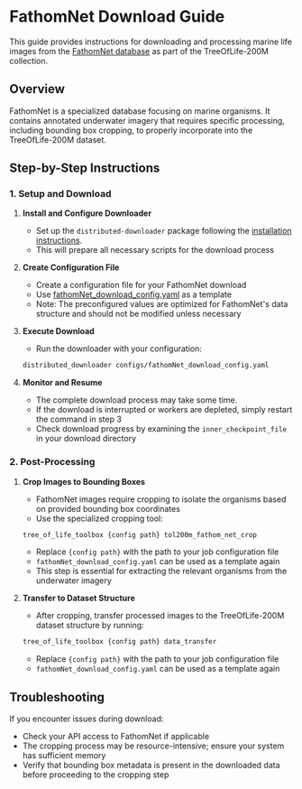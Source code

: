 # FathomNet Download Guide

This guide provides instructions for downloading and processing marine life images from the [FathomNet database](https://database.fathomnet.org/fathomnet/#/) as part of the TreeOfLife-200M collection.

## Overview

FathomNet is a specialized database focusing on marine organisms. It contains annotated underwater imagery that requires specific processing, including bounding box cropping, to properly incorporate into the TreeOfLife-200M dataset.

## Step-by-Step Instructions

### 1. Setup and Download

1. **Install and Configure Downloader**
   - Set up the `distributed-downloader` package following the [installation instructions](https://github.com/Imageomics/distributed-downloader?tab=readme-ov-file#installation-instructions).
   - This will prepare all necessary scripts for the download process

2. **Create Configuration File**
   - Create a configuration file for your FathomNet download
   - Use [fathomNet_download_config.yaml](../config/tree_of_life_200M/fathomNet_download_config.yaml) as a template
   - Note: The preconfigured values are optimized for FathomNet's data structure and should not be modified unless necessary

3. **Execute Download**
   - Run the downloader with your configuration:

   ```bash
   distributed_downloader configs/fathomNet_download_config.yaml
   ```

4. **Monitor and Resume**
   - The complete download process may take some time.
   - If the download is interrupted or workers are depleted, simply restart the command in step 3
   - Check download progress by examining the `inner_checkpoint_file` in your download directory

### 2. Post-Processing

1. **Crop Images to Bounding Boxes**
   - FathomNet images require cropping to isolate the organisms based on provided bounding box coordinates
   - Use the specialized cropping tool:

   ```bash
   tree_of_life_toolbox {config path} tol200m_fathom_net_crop
   ```

   - Replace `{config path}` with the path to your job configuration file
   - `fathomNet_download_config.yaml` can be used as a template again
   - This step is essential for extracting the relevant organisms from the underwater imagery

2. **Transfer to Dataset Structure**
   - After cropping, transfer processed images to the TreeOfLife-200M dataset structure by running:

   ```bash
   tree_of_life_toolbox {config path} data_transfer
   ```

   - Replace `{config path}` with the path to your job configuration file
   - `fathomNet_download_config.yaml` can be used as a template again

## Troubleshooting

If you encounter issues during download:

- Check your API access to FathomNet if applicable
- The cropping process may be resource-intensive; ensure your system has sufficient memory
- Verify that bounding box metadata is present in the downloaded data before proceeding to the cropping step
